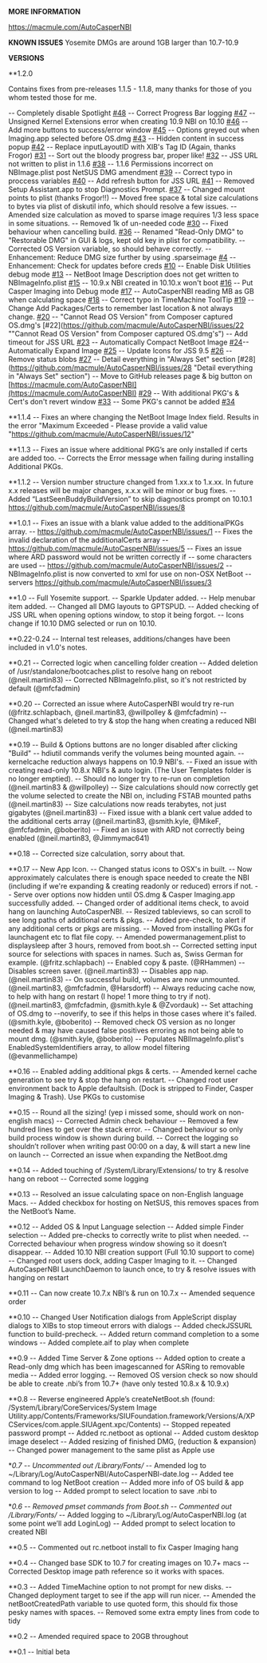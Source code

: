 
<b>MORE INFORMATION</b>

<url>https://macmule.com/AutoCasperNBI</url>

<b>KNOWN ISSUES</b>
 Yosemite DMGs are around 1GB larger than 10.7-10.9

<b>VERSIONS</b>

**1.2.0

Contains fixes from pre-releases 1.1.5 - 1.1.8, many thanks for those of you whom tested those for me.

--	Completely disable Spotlight [#48](https://github.com/macmule/AutoCasperNBI/issues/48 "Completely disable Spotlight")
--	Correct Progress Bar logging [#47](https://github.com/macmule/AutoCasperNBI/issues/47 "Correct Progress Bar logging")
--	Unsigned Kernel Extensions error when creating 10.9 NBI on 10.10 [#46](https://github.com/macmule/AutoCasperNBI/issues/46 "Unsigned Kernel Extensions error when creating 10.9 NBI on 10.10")
--	Add more buttons to success/error window [#45](https://github.com/macmule/AutoCasperNBI/issues/45 "Add more buttons to success/error window")
--	Options greyed out when Imaging.app selected before OS.dmg [#43](https://github.com/macmule/AutoCasperNBI/issues/43 "Options greyed out when Imaging.app selected before OS.dmg")
--	Hidden content in success popup [#42](https://github.com/macmule/AutoCasperNBI/issues/42 "Hidden content in success popup")
--	Replace inputLayoutID with XIB's Tag ID (Again, thanks Frogor) [#31](https://github.com/macmule/AutoCasperNBI/issues/31 "Replace inputLayoutID with XIB's Tag ID")
--	Sort out the bloody progress bar, proper like! [#32](https://github.com/macmule/AutoCasperNBI/issues/32 "Sort out the bloody progress bar, proper like!")
--	JSS URL not written to plist in 1.1.6 [#38](https://github.com/macmule/AutoCasperNBI/issues/38 "JSS URL not written to plist in 1.1.6")
--	1.1.6 Permissions incorrect on NBImage.plist post NetSUS DMG amendment [#39](https://github.com/macmule/AutoCasperNBI/issues/39 "1.1.6 Permissions incorrect on NBImage.plist post NetSUS DMG amendment")
--	Correct typo in proccess variables [#40](https://github.com/macmule/AutoCasperNBI/issues/40 "Correct typo in proccess variables")
--	Add refresh button for JSS URL [#41](https://github.com/macmule/AutoCasperNBI/issues/41 "Add refresh button for JSS URL")
--	Removed Setup Assistant.app to stop Diagnostics Prompt. [#37](https://github.com/macmule/AutoCasperNBI/issues/37 "Diagnostics setup assistant showing on 10.10")
--	Changed mount points to plist (thanks Frogor!!)
--	Moved free space & total size calculations to bytes via plist of diskutil info, which should resolve a few issues.
--	Amended size calculation as moved to sparse image requires 1/3 less space in some situations.
--	Removed 1k of un-needed code [#30](https://github.com/macmule/AutoCasperNBI/issues/30 "So much un-unused Code.. me thinks it's time to delete!")
--	Fixed behaviour when cancelling build. [#36](https://github.com/macmule/AutoCasperNBI/issues/36 "Re-enable build buttons when trying to build & out of space")
--	Renamed "Read-Only DMG" to "Restorable DMG" in GUI & logs, kept old key in plist for compatibility.
--	Corrected OS Version variable, so should behave correctly.
--	Enhancement: Reduce DMG size further by using .sparseimage [#4](https://github.com/macmule/AutoCasperNBI/issues/4 "Enhancement: Reduce DMG size further by using .sparseimage")
--	Enhancement: Check for updates before creds [#10](https://github.com/macmule/AutoCasperNBI/issues/10 "Enhancement: Check for updates before creds")
--	Enable Disk Utilities debug mode [#13](https://github.com/macmule/AutoCasperNBI/issues/13 "Enable Disk Utilities debug mode")
--	NetBoot Image Description does not get written to NBImageInfo.plist [#15](https://github.com/macmule/AutoCasperNBI/issues/15 "NetBoot Image Description does not get written to NBImageInfo.plist")
--	10.9.x NBI created in 10.10.x won't boot [#16](https://github.com/macmule/AutoCasperNBI/issues/16 "10.9.x NBI created in 10.10.x won't boot")
--	Put Casper Imaging into Debug mode [#17](https://github.com/macmule/AutoCasperNBI/issues/17 "Put Casper Imaging into Debug mode")
--	AutoCasperNBI reading MB as GB when calculating space [#18](https://github.com/macmule/AutoCasperNBI/issues/18 "AutoCasperNBI reading MB as GB when calculating space")
--	Correct typo in TimeMachine ToolTip [#19](https://github.com/macmule/AutoCasperNBI/issues/19 "Correct typo in TimeMachine ToolTip")
--	Change Add Packages/Certs to remember last location & not always change. [#20](https://github.com/macmule/AutoCasperNBI/issues/20 "Change Add Packages/Certs to remember last location & not always change.")
--	"Cannot Read OS Version" from Composer captured OS.dmg's [#22](https://github.com/macmule/AutoCasperNBI/issues/22 ""Cannot Read OS Version" from Composer captured OS.dmg's")
--	Add timeout for JSS URL [#23](https://github.com/macmule/AutoCasperNBI/issues/23 "Add timeout for JSS URL")
--	Automatically Compact NetBoot Image [#24](https://github.com/macmule/AutoCasperNBI/issues/24 "Automatically Compact NetBoot Image")--   Automatically Expand Image [#25](https://github.com/macmule/AutoCasperNBI/issues/25 "Automatically Expand Image")
--	Update Icons for JSS 9.5 [#26](https://github.com/macmule/AutoCasperNBI/issues/26 "Update Icons for JSS 9.5")
--	Remove status blobs [#27](https://github.com/macmule/AutoCasperNBI/issues/27 "Remove status blobs")
--	Detail everything in "Always Set" section [#28](https://github.com/macmule/AutoCasperNBI/issues/28 "Detail everything in "Always Set" section")
--	Move to GitHub releases page & big button on [https://macmule.com/AutoCasperNBI](https://macmule.com/AutoCasperNBI) [#29](https://github.com/macmule/AutoCasperNBI/issues/29 "Move to GitHub releases page & big button on https://macmule.com/AutoCasperNBI")
--	With additional PKG's & Cert's don't revert window [#33](https://github.com/macmule/AutoCasperNBI/issues/33 "With additional PKG's & Cert's don't revert window")
--	Some PKG's cannot be added [#34](https://github.com/macmule/AutoCasperNBI/issues/34 "Some PKG's cannot be added ")

**1.1.4
--	Fixes an where changing the NetBoot Image Index field. Results in the error "Maximum Exceeded - Please provide a valid value "https://github.com/macmule/AutoCasperNBI/issues/12"

**1.1.3
--	Fixes an issue where additional PKG’s are only installed if certs are added too.
--	Corrects the Error message when failing during installing Additional PKGs.

**1.1.2
--	Version number structure changed from 1.xx.x to 1.x.xx. In future x.x releases will be major changes, x.x.x will be minor or bug fixes.
--	Added “LastSeenBuddyBuildVersion” to skip diagnostics prompt on 10.10.1 https://github.com/macmule/AutoCasperNBI/issues/8

**1.0.1
--	Fixes an issue with a blank value added to the additionalPKGs array.
--	https://github.com/macmule/AutoCasperNBI/issues/1
--	Fixes the invalid declaration of the additionalCerts array
--	https://github.com/macmule/AutoCasperNBI/issues/5
--	Fixes an issue where ARD password would not be written correctly if
--	some characters are used
--	https://github.com/macmule/AutoCasperNBI/issues/2
--	NBImageInfo.plist is now converted to xml for use on non-OSX NetBoot
--	servers https://github.com/macmule/AutoCasperNBI/issues/3

**1.0
--	Full Yosemite support.
--	Sparkle Updater added.
--	Help menubar item added.
--	Changed all DMG layouts to GPTSPUD.
--	Added checking of JSS URL when opening options window, to stop it being forgot.
--	Icons change if 10.10 DMG selected or run on 10.10.

**0.22-0.24
--	Internal test releases, additions/changes have been included in v1.0's notes.

**0.21
--	Corrected logic when cancelling folder creation
--	Added deletion of /usr/standalone/bootcaches.plist to resolve hang on reboot (@neil.martin83)
--	Corrected NBImageInfo.plist, so it's not restricted by default (@mfcfadmin)

**0.20
--	Corrected an issue where AutoCasperNBI would try re-run (@fritz.schlapbach, @neil.martin83, @willpolley & @mfcfadmin)
--	Changed what's deleted to try & stop the hang when creating a reduced NBI (@neil.martin83)

**0.19
--	Build & Options buttons are no longer disabled after clicking "Build"
--	hdiutil commands verify the volumes being mounted again.
--	kernelcache reduction always happens on 10.9 NBI's.
--	Fixed an issue with creating read-only 10.8.x NBI's & auto login. (The User Templates folder is no longer emptied).
--	Should no longer try to re-run on completion (@neil.martin83 & @willpolley)
--	Size calculations should now correctly get the volume selected to create the NBI on, including FSTAB mounted paths (@neil.martin83)
--	Size calculations now reads terabytes, not just gigabytes (@neil.martin83)
--	Fixed issue with a blank cert value added to the additional certs array (@neil.martin83, @smith.kyle, @MikeF, @mfcfadmin, @boberito)
--	Fixed an issue with ARD not correctly being enabled (@neil.martin83, @Jimmymac641)

**0.18
--	Corrected size calculation, sorry about that.

**0.17
--	New App Icon.
--	Changed status icons to OSX's in built.
--	Now approximately calculates there is enough space needed to create the NBI (including if we're expanding & creating readonly or reduced) errors if not.
--	Serve over options now hidden until OS.dmg & Casper Imaging.app successfully added.
--	Changed order of additional items check, to avoid hang on launching AutoCasperNBI.
--	Resized tableviews, so can scroll to see long paths of additional certs & pkgs.
--	Added pre-check, to alert if any additional certs or pkgs are missing.
--	Moved from installing PKGs for launchagent etc to flat file copy.
--	Amended powermanagement.plist to displaysleep after 3 hours, removed from boot.sh
--	Corrected setting input source for selections with spaces in names. Such as, Swiss German for example. (@fritz.schlapbach)
--	Enabled copy & paste. (@RHammen)
--	Disables screen saver. (@neil.martin83)
--	Disables app nap. (@neil.martin83)
--	On successful build, volumes are now unmounted. (@neil.martin83, @mfcfadmin, @Harsdorff)
--	Always reducing cache now, to help with hang on restart (I hope! 1 more thing to try if not). (@neil.martin83, @mfcfadmin, @smith.kyle & @Zvordauk)
--	Set attaching of OS.dmg to --noverify, to see if this helps in those cases where it's failed. (@smith.kyle, @boberito)
--	Removed check OS version as no longer needed & may have caused false positives erroring as not being able to mount dmg. (@smith.kyle, @boberito)
--	Populates NBIImageInfo.plist's EnabledSystemIdentifiers array, to allow model filtering (@evanmellichampe)

**0.16
--	Enabled adding additional pkgs & certs.
--	Amended kernel cache generation to see try & stop the hang on restart.
--	Changed root user environment back to Apple defaultsish. (Dock is stripped to Finder, Casper Imaging & Trash). Use PKGs to customise

**0.15
--	Round all the sizing! (yep i missed some, should work on non-english macs)
--	Corrected Admin check behaviour
--	Removed a few hundred lines to get over the stack error.
--	Changed behaviour so only build process window is shown during build.
--	Correct the logging so shouldn’t rollover when writing past 00:00 on a day, & will start a new line on launch
--	Corrected an issue when expanding the NetBoot.dmg

**0.14
--	Added touching of /System/Library/Extensions/ to try & resolve hang on reboot
--	Corrected some logging 

**0.13
--	Resolved an issue calculating space on non-English language Macs.
--	Added checkbox for hosting on NetSUS, this removes spaces from the NetBoot’s Name.

**0.12
--	Added OS & Input Language selection
--	Added simple Finder selection
--	Added pre-checks to correctly write to plist when needed.
--	Corrected behaviour when progress window showing so it doesn’t disappear.
--	Added 10.10 NBI creation support (Full 10.10 support to come)
--	Changed root users dock, adding Casper Imaging to it.
--	Changed AutoCasperNBI LaunchDaemon to launch once, to try & resolve issues with hanging on restart

**0.11
--	Can now create 10.7.x NBI’s & run on 10.7.x
--	Amended sequence order

**0.10
--	Changed User Notification dialogs from AppleScript display dialogs to XIBs to stop timeout errors with dialogs
--	Added checkJSSURL function to build-precheck.
--	Added return command completion to a some windows
--	Added complete.aif to play when complete

**0.9
--	Added Time Server & Zone options
--	Added option to create a Read-only dmg which has been imagescanned for ASRing to removable media
--	Added error logging.
--	Removed OS version check so now should be able to create .nbi’s from 10.7+ (have only tested 10.8.x & 10.9.x)

**0.8
--	Reverse engineered Apple’s createNetBoot.sh (found: /System/Library/CoreServices/System Image Utility.app/Contents/Frameworks/SIUFoundation.framework/Versions/A/XPCServices/com.apple.SIUAgent.xpc/Contents)
--	Stopped repeated password prompt
--	Added rc.netboot as optional
--	Added custom desktop image deselect
--	Added resizing of finished DMG, (reduction & expansion)
--	Changed power management to the same plist as Apple use

**0.7
--	Uncommented out /Library/Fonts/*
--	Amended log to ~/Library/Log/AutoCasperNBI/AutoCasperNBI-date.log
--	Added tee command to log NetBoot creation
--	Added more info of OS build & app version to log
--	Added prompt to select location to save .nbi to

**0.6
--	Removed pmset commands from Boot.sh
--	Commented out /Library/Fonts/*
--	Added logging to ~/Library/Log/AutoCasperNBI.log (at some point we’ll add LoginLog)
--	Added prompt to select location to created NBI

**0.5 
--	Commented out rc.netboot install to fix Casper Imaging hang

**0.4
--	Changed base SDK to 10.7 for creating images on 10.7+ macs
--	Corrected Desktop image path reference so it works with spaces.

**0.3
--	Added TimeMachine option to not prompt for new disks.
--	Changed deployment target to see if the app will run nicer.
--	Amended the netBootCreatedPath variable to use quoted form, this should fix those pesky names with spaces.
--	Removed some extra empty lines from code to tidy

**0.2
--	Amended required space to 20GB throughout

**0.1
--	Initial beta
